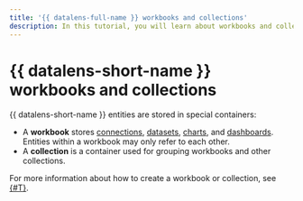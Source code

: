 ```yaml
---
title: '{{ datalens-full-name }} workbooks and collections'
description: In this tutorial, you will learn about workbooks and collections, their specifics, and how to start using them.
---
```


# {{ datalens-short-name }} workbooks and collections



{{ datalens-short-name }} entities are stored in special containers:

* A **workbook** stores [connections](../concepts/connection.md), [datasets](../dataset/index.md), [charts](../concepts/chart/index.md), and [dashboards](../concepts/dashboard.md). Entities within a workbook may only refer to each other.
* A **collection** is a container used for grouping workbooks and other collections.

For more information about how to create a workbook or collection, see [{#T}](./workbooks-collections-create.md).

